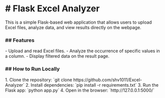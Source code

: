 <h1># Flask Excel Analyzer</h1>

This is a simple Flask-based web application that allows users to upload Excel files, analyze data, and view results directly on the webpage.

<h3>## Features</h3>
- Upload and read Excel files.
- Analyze the occurrence of specific values in a column.
- Display filtered data on the result page.

<h3>## How to Run Locally</h3>
1. Clone the repository: `git clone https://github.com/shv1011/Excel-Analyzer`
2. Install dependencies: `pip install -r requirements.txt`
3. Run the Flask app: `python app.py`
4. Open in the browser: `http://127.0.0.1:5000/`
